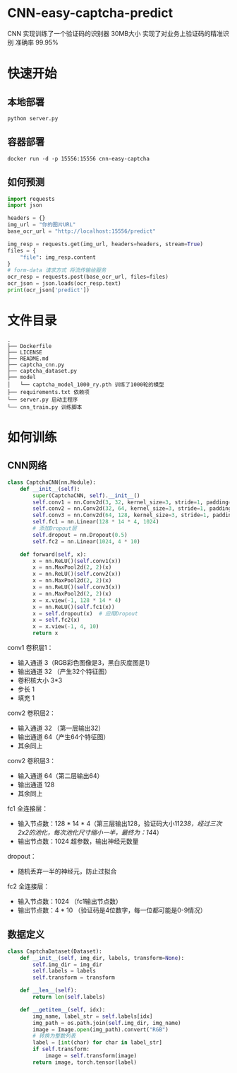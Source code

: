 # CNN-easy-captcha-predict
CNN 实现训练了一个验证码的识别器 30MB大小 实现了对业务上验证码的精准识别 准确率 99.95%

# 快速开始

## 本地部署

```shell
python server.py
```

## 容器部署
```shell
docker run -d -p 15556:15556 cnn-easy-captcha
```

## 如何预测

```python
import requests
import json

headers = {}
img_url = "你的图片URL"
base_ocr_url = "http://localhost:15556/predict"

img_resp = requests.get(img_url, headers=headers, stream=True)
files = {
    "file": img_resp.content
}
# form-data 请求方式 将流传输给服务
ocr_resp = requests.post(base_ocr_url, files=files)
ocr_json = json.loads(ocr_resp.text)
print(ocr_json['predict'])

```


# 文件目录
```shell
.
├── Dockerfile
├── LICENSE
├── README.md
├── captcha_cnn.py
├── captcha_dataset.py
├── model
│   └── captcha_model_1000_ry.pth 训练了1000轮的模型
├── requirements.txt 依赖项
└── server.py 启动主程序
└── cnn_train.py 训练脚本
```

# 如何训练
## CNN网络

```python
class CaptchaCNN(nn.Module):
    def __init__(self):
        super(CaptchaCNN, self).__init__()
        self.conv1 = nn.Conv2d(3, 32, kernel_size=3, stride=1, padding=1)
        self.conv2 = nn.Conv2d(32, 64, kernel_size=3, stride=1, padding=1)
        self.conv3 = nn.Conv2d(64, 128, kernel_size=3, stride=1, padding=1)
        self.fc1 = nn.Linear(128 * 14 * 4, 1024)
        # 添加Dropout层
        self.dropout = nn.Dropout(0.5)  
        self.fc2 = nn.Linear(1024, 4 * 10)

    def forward(self, x):
        x = nn.ReLU()(self.conv1(x))
        x = nn.MaxPool2d(2, 2)(x)
        x = nn.ReLU()(self.conv2(x))
        x = nn.MaxPool2d(2, 2)(x)
        x = nn.ReLU()(self.conv3(x))
        x = nn.MaxPool2d(2, 2)(x)
        x = x.view(-1, 128 * 14 * 4)
        x = nn.ReLU()(self.fc1(x))
        x = self.dropout(x)  # 应用Dropout
        x = self.fc2(x)
        x = x.view(-1, 4, 10)
        return x
```

conv1 卷积层1：
- 输入通道 3（RGB彩色图像是3，黑白灰度图是1）
- 输出通道 32 （产生32个特征图）
- 卷积核大小 3*3
- 步长 1
- 填充 1

conv2 卷积层2：
- 输入通道 32 （第一层输出32）
- 输出通道 64（产生64个特征图）
- 其余同上

conv2 卷积层3：
- 输入通道 64（第二层输出64）
- 输出通道 128 
- 其余同上

fc1 全连接层：
- 输入节点数：128 * 14 * 4（第三层输出128，验证码大小112*38，经过三次2x2的池化，每次池化尺寸缩小一半，最终为：14*4）
- 输出节点数：1024 超参数，输出神经元数量

dropout：
- 随机丢弃一半的神经元，防止过拟合

fc2 全连接层：
- 输入节点数：1024 （fc1输出节点数）
- 输出节点数：4 * 10 （验证码是4位数字，每一位都可能是0-9情况）


## 数据定义
```python
class CaptchaDataset(Dataset):
    def __init__(self, img_dir, labels, transform=None):
        self.img_dir = img_dir
        self.labels = labels
        self.transform = transform

    def __len__(self):
        return len(self.labels)

    def __getitem__(self, idx):
        img_name, label_str = self.labels[idx]
        img_path = os.path.join(self.img_dir, img_name)
        image = Image.open(img_path).convert("RGB")
        # 转换为整数列表
        label = [int(char) for char in label_str]
        if self.transform:
            image = self.transform(image)
        return image, torch.tensor(label)

```


